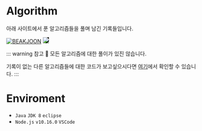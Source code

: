 # Algorithm

아래 사이트에서 푼 알고리즘들을 풀며 남긴 기록들입니다. 

[![BEAKJOON](https://d2gd6pc034wcta.cloudfront.net/images/logo@2x.png)](https://www.acmicpc.net/)
<a href="https://programmers.co.kr/">
<img src="https://programmers.co.kr/assets/bi-programmers-light-0d164d49b51a123bab5cca11106145d6fac5a5ac04b8646780369c2a5bc0dd79.png" style="background-color: black"></a>


::: warning 참고
🤫 모든 알고리즘에 대한 풀이가 있진 않습니다.  

기록이 없는 다른 알고리즘들에 대한 코드가 보고싶으시다면 [여기](https://github.com/2ssue/Algorithm)에서 확인할 수 있습니다.
:::


# Enviroment

- `Java` `JDK 8` `eclipse`  
- `Node.js` `v10.16.0` `VSCode`